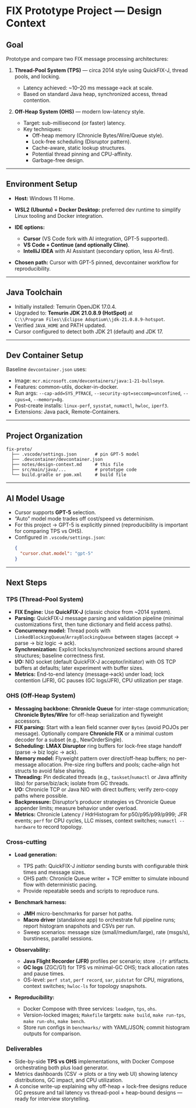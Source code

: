 # FIX Prototype Project — Design Context

## Goal
Prototype and compare two FIX message processing architectures:
1. **Thread-Pool System (TPS)** — circa 2014 style using QuickFIX-J, thread pools, and locking.  
   - Latency achieved: ~10–20 ms message→ack at scale.  
   - Based on standard Java heap, synchronized access, thread contention.

2. **Off-Heap System (OHS)** — modern low-latency style.  
   - Target: sub-millisecond (or faster) latency.  
   - Key techniques:  
     - Off-heap memory (Chronicle Bytes/Wire/Queue style).  
     - Lock-free scheduling (Disruptor pattern).  
     - Cache-aware, static lookup structures.  
     - Potential thread pinning and CPU-affinity.  
     - Garbage-free design.

---

## Environment Setup
- **Host:** Windows 11 Home.  
- **WSL2 (Ubuntu) + Docker Desktop:** preferred dev runtime to simplify Linux tooling and Docker integration.  
- **IDE options:**  
  - **Cursor** (VS Code fork with AI integration, GPT-5 supported).  
  - **VS Code + Continue (and optionally Cline)**.  
  - **IntelliJ IDEA** with AI Assistant (secondary option, less AI-first).  

- **Chosen path:** Cursor with GPT-5 pinned, devcontainer workflow for reproducibility.

---

## Java Toolchain
- Initially installed: Temurin OpenJDK 17.0.4.  
- Upgraded to: **Temurin JDK 21.0.8.9 (HotSpot)** at  
  `C:\\Program Files\\Eclipse Adoptium\\jdk-21.0.8.9-hotspot`.  
- Verified `JAVA_HOME` and PATH updated.  
- Cursor configured to detect both JDK 21 (default) and JDK 17.

---

## Dev Container Setup
Baseline `devcontainer.json` uses:
- Image: `mcr.microsoft.com/devcontainers/java:1-21-bullseye`.  
- Features: common-utils, docker-in-docker.  
- Run args: `--cap-add=SYS_PTRACE`, `--security-opt=seccomp=unconfined`, `--cpus=4`, `--memory=8g`.  
- Post-create installs: `linux-perf`, `sysstat`, `numactl`, `hwloc`, `iperf3`.  
- Extensions: Java pack, Remote-Containers.

---

## Project Organization
```
fix-proto/
  ├── .vscode/settings.json       # pin GPT-5 model
  ├── .devcontainer/devcontainer.json
  ├── notes/design-context.md     # this file
  ├── src/main/java/...           # prototype code
  └── build.gradle or pom.xml     # build file
```

---

## AI Model Usage
- Cursor supports **GPT-5** selection.  
- “Auto” model mode trades off cost/speed vs determinism.  
- For this project → GPT-5 is explicitly pinned (reproducibility is important for comparing TPS vs OHS).  
- Configured in `.vscode/settings.json`:
  ```json
  {
    "cursor.chat.model": "gpt-5"
  }
  ```

---

## Next Steps

### TPS (Thread-Pool System)
- **FIX Engine:** Use **QuickFIX-J** (classic choice from ~2014 system).  
- **Parsing:** QuickFIX-J message parsing and validation pipeline (minimal customizations first, then tune dictionary and field access paths).  
- **Concurrency model:** Thread pools with `LinkedBlockingQueue`/`ArrayBlockingQueue` between stages (accept → parse → biz logic → ack).  
- **Synchronization:** Explicit locks/synchronized sections around shared structures; baseline correctness first.  
- **I/O:** NIO socket (default QuickFIX-J acceptor/initiator) with OS TCP buffers at defaults; later experiment with buffer sizes.  
- **Metrics:** End-to-end latency (message→ack) under load; lock contention (JFR), GC pauses (GC logs/JFR), CPU utilization per stage.

### OHS (Off-Heap System)
- **Messaging backbone:** **Chronicle Queue** for inter-stage communication; **Chronicle Bytes/Wire** for off-heap serialization and flyweight accessors.  
- **FIX parsing:** Start with a lean field scanner over `Bytes` (avoid POJOs per message). Optionally compare **Chronicle FIX** or a minimal custom decoder for a subset (e.g., NewOrderSingle).  
- **Scheduling:** **LMAX Disruptor** ring buffers for lock-free stage handoff (parse → biz logic → ack).  
- **Memory model:** Flyweight pattern over direct/off-heap buffers; no per-message allocation. Pre-size ring buffers and pools; cache-align hot structs to avoid false sharing.  
- **Threading:** Pin dedicated threads (e.g., `taskset`/`numactl` or Java affinity libs) for parse/biz/ack; isolate from GC threads.  
- **I/O:** Chronicle TCP or Java NIO with direct buffers; verify zero-copy paths where possible.  
- **Backpressure:** Disruptor’s producer strategies vs Chronicle Queue appender limits; measure behavior under overload.  
- **Metrics:** Chronicle Latency / HdrHistogram for p50/p95/p99/p999; JFR events; `perf` for CPU cycles, LLC misses, context switches; `numactl --hardware` to record topology.

### Cross-cutting
- **Load generation:**  
  - TPS path: QuickFIX-J *initiator* sending bursts with configurable think times and message sizes.  
  - OHS path: Chronicle Queue writer + TCP emitter to simulate inbound flow with deterministic pacing.  
  - Provide repeatable seeds and scripts to reproduce runs.

- **Benchmark harness:**  
  - **JMH** micro-benchmarks for parser hot paths.  
  - **Macro driver** (standalone app) to orchestrate full pipeline runs; report histogram snapshots and CSVs per run.  
  - Sweep scenarios: message size (small/medium/large), rate (msgs/s), burstiness, parallel sessions.

- **Observability:**  
  - **Java Flight Recorder (JFR)** profiles per scenario; store `.jfr` artifacts.  
  - **GC logs** (ZGC/G1) for TPS vs minimal-GC OHS; track allocation rates and pause times.  
  - OS-level: `perf stat`, `perf record`, `sar`, `pidstat` for CPU, migrations, context switches; `hwloc-ls` for topology snapshots.

- **Reproducibility:**  
  - Docker Compose with three services: `loadgen`, `tps`, `ohs`.  
  - Version-locked images; `Makefile` targets: `make build`, `make run-tps`, `make run-ohs`, `make bench`.  
  - Store run configs in `benchmarks/` with YAML/JSON; commit histogram outputs for comparison.

### Deliverables
- Side-by-side **TPS vs OHS** implementations, with Docker Compose orchestrating both plus load generator.  
- Metrics dashboards (CSV → plots or a tiny web UI) showing latency distributions, GC impact, and CPU utilization.  
- A concise write-up explaining why off-heap + lock-free designs reduce GC pressure and tail latency vs thread-pool + heap-bound designs — ready for interview storytelling.

